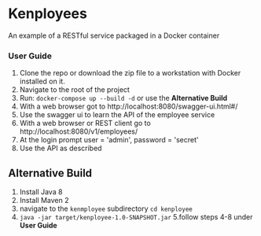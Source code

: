 # Kenployees
An example of a RESTful service packaged in a Docker container

### User Guide ###

1. Clone the repo or download the zip file to a workstation with Docker installed on it.
2. Navigate to the root of the project
3. Run: ```docker-compose up --build -d``` or use the **Alternative Build**
4. With a web browser got to http://localhost:8080/swagger-ui.html#/
5. Use the swagger ui to learn the API of the employee service
6. With a web browser or REST client go to http://localhost:8080/v1/employees/
7. At the login prompt user = 'admin', password = 'secret'
8. Use the API as described

## Alternative Build ##
1. Install Java 8
2. Install Maven 2
3. navigate to the `kenmployee` subdirectory ```cd kenployee```
4. ```java -jar target/kenployee-1.0-SNAPSHOT.jar```
5.follow steps 4-8 under **User Guide** 

